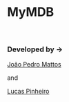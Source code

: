 <h1>MyMDB</h1>
<br/>
 
<h3><a href="https://mymoviedb.vercel.app/"></a></h3>
 
<div>
 <h3>Developed by -></h3> 
<span>
  <a href="https://github.com/jotapemattos/mymdb/edit/main/README.md">João Pedro Mattos</a>
   <p>and</p>
  <a href="https://github.com/LucasP1nheiro">Lucas Pinheiro</a>  
</span> 
 </div>
